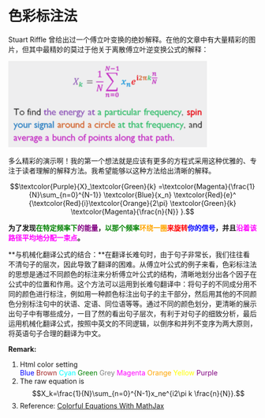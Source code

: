 <script type="text/x-mathjax-config">
  MathJax.Hub.Config({ TeX: { extensions: ["color.js"] }});
</script>

<script type="text/javascript" src="http://cdn.mathjax.org/mathjax/latest/MathJax.js?config=TeX-AMS-MML_HTMLorMML"></script>

# 色彩标注法

Stuart Riffle 曾给出过一个傅立叶变换的绝妙解释。在他的文章中有大量精彩的图片，但其中最精妙的莫过于他关于离散傅立叶逆变换公式的解释： 

![Mou icon](figure1.png)

多么精彩的演示啊！我的第一个想法就是应该有更多的方程式采用这种优雅的、专注于读者理解的解释方法。我希望能够以这种方法给出清晰的解释。 

$$\textcolor{Purple}{X}_\textcolor{Green}{k}
=\textcolor{Magenta}{\frac{1}{N}\sum_{n=0}^{N-1}}
\textcolor{Blue}{x_n}
\textcolor{Red}{e}^
{\textcolor{Red}{i}\textcolor{Orange}{2\pi} 
\textcolor{Green}{k}
\textcolor{Magenta}{\frac{n}{N}}
}.$$

**为了发现<font color=Green>在特定频率下</font><font color=Purple>的能量</font>，<font color=Green>以那个频率</font><font color=Orange>环绕一圈</font><font color=Red>来旋转</font><font color=Blue>你的信号</font>，并且<font color=Magenta>沿着该路径平均地分配一束点</font>。**


**与机械化翻译公式的结合：**在翻译长难句时，由于句子非常长，我们往往看不清句子的层次，因此导致了翻译的困难。从傅立叶公式的例子来看，色彩标注法的思想是通过不同颜色的标注来分析傅立叶公式的结构，清晰地划分出各个因子在公式中的位置和作用。这个方法可以运用到长难句翻译中：将句子的不同成分用不同的颜色进行标注，例如用一种颜色标注出句子的主干部分，然后用其他的不同颜色分别标注句中的状语、定语、同位语等等。通过不同的颜色划分，更清晰的展示出句子中有哪些成分，一目了然的看出句子层次，有利于对句子的细致分析，最后运用机械化翻译公式，按照中英文的不同逻辑，以倒序和并列不变序为两大原则，将英语句子合理的翻译为中文。

**Remark:**

1. Html color setting  
		<font color=Blue>Blue</font> 
		 <font color=Brown>Brown</font> 
		 <font color=Cyan>Cyan</font> 
		 <font color=Green>Green</font> 
		 <font color=Grey>Grey</font> 
		 <font color=Magenta>Magenta</font> 
		 <font color=Orange>Orange</font> 
		 <font color=Yellow>Yellow</font> 
		 <font color=Purple>Purple</font> 
2. The raw equation is $$X_k=\frac{1}{N}\sum_{n=0}^{N-1}x_ne^{i2\pi k \frac{n}{N}}.$$
3. Reference: [Colorful Equations With MathJax](http://adereth.github.io/blog/2013/11/29/colorful-equations/)